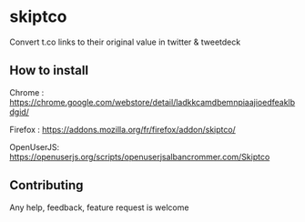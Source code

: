 skiptco
=======

Convert t.co links to their original value in twitter & tweetdeck

## How to install

Chrome : https://chrome.google.com/webstore/detail/ladkkcamdbemnpiaajioedfeaklbdgid/

Firefox : https://addons.mozilla.org/fr/firefox/addon/skiptco/

OpenUserJS: https://openuserjs.org/scripts/openuserjsalbancrommer.com/Skiptco

## Contributing

Any help, feedback, feature request is welcome

